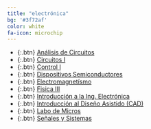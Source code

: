 ```yaml
---
title: "electrónica"
bg: '#3f72af'
color: white
fa-icon: microchip
---
```

*  {:.btn} [Análisis de Circuitos](https://www.proyl.com/3kCo5Qk9O)
*  {:.btn} [Circuitos I](https://www.proyl.com/wGa52CvN5)
*  {:.btn} [Control I](https://www.proyl.com/lSfS0c4I3)
*  {:.btn} [Dispositivos Semiconductores](https://www.proyl.com/BB949Pbxx)
*  {:.btn} [Electromagnetísmo](https://www.proyl.com/k42fYU4Jg)
*  {:.btn} [Fisica III](https://www.proyl.com/7p3iJNRx3)
*  {:.btn} [Introducción a la Ing. Electrónica](https://www.proyl.com/2iB32KDwh)
*  {:.btn} [Introducción al Diseño Asistido (CAD)](https://www.proyl.com/3Ua8pP7iW)
*  {:.btn} [Labo de Micros](https://www.proyl.com/a6X0Zb7Ik)
*  {:.btn} [Señales y Sistemas](https://www.proyl.com/eQ79NA5bd)
